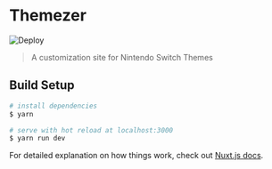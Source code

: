 # Themezer
![Deploy](https://github.com/ThemezerNX/Themezer/workflows/Deploy/badge.svg)

> A customization site for Nintendo Switch Themes

## Build Setup

```bash
# install dependencies
$ yarn

# serve with hot reload at localhost:3000
$ yarn run dev

```

For detailed explanation on how things work, check out [Nuxt.js docs](https://nuxtjs.org).
